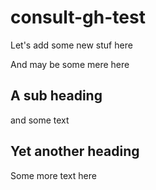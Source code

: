 # consult-gh-test

Let's add some new stuf here




And may be some mere here



## A sub heading

and some text




## Yet another heading

Some more text here
